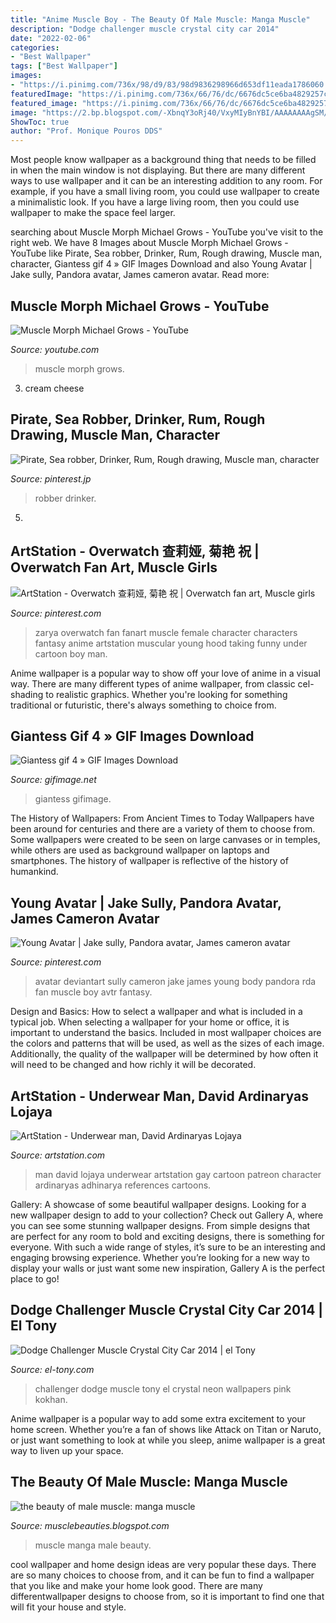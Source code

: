 ```yaml
---
title: "Anime Muscle Boy - The Beauty Of Male Muscle: Manga Muscle"
description: "Dodge challenger muscle crystal city car 2014"
date: "2022-02-06"
categories:
- "Best Wallpaper"
tags: ["Best Wallpaper"]
images:
- "https://i.pinimg.com/736x/98/d9/83/98d9836298966d653df11eada1786060.jpg"
featuredImage: "https://i.pinimg.com/736x/66/76/dc/6676dc5ce6ba4829257c6497a97b0dda--character-concept-art-muscle-man.jpg"
featured_image: "https://i.pinimg.com/736x/66/76/dc/6676dc5ce6ba4829257c6497a97b0dda--character-concept-art-muscle-man.jpg"
image: "https://2.bp.blogspot.com/-XbnqY3oRj40/VxyMIyBnYBI/AAAAAAAAgSM/WSD8j_60oi4fKpRcVfKaCYFXKn1yBlokwCLcB/s1600/iso_009.jpg"
ShowToc: true
author: "Prof. Monique Pouros DDS"
---
```



Most people know wallpaper as a background thing that needs to be filled in when the main window is not displaying. But there are many different ways to use wallpaper and it can be an interesting addition to any room. For example, if you have a small living room, you could use wallpaper to create a minimalistic look. If you have a large living room, then you could use wallpaper to make the space feel larger.

	

		
searching about Muscle Morph Michael Grows - YouTube you've visit to the right web. We have 8 Images about Muscle Morph Michael Grows - YouTube like Pirate, Sea robber, Drinker, Rum, Rough drawing, Muscle man, character, Giantess gif 4 » GIF Images Download and also Young Avatar | Jake sully, Pandora avatar, James cameron avatar. Read more:
		
    
## Muscle Morph Michael Grows - YouTube

<img loading=lazy src="https://i.ytimg.com/vi/31e08_O7bc0/hqdefault.jpg" onerror="this.onerror=null;this.src='https://tse3.mm.bing.net/th?id=OIP.XCGzUst5c67oUGXrJXBZYAHaFj&amp;pid=15.1';" alt="Muscle Morph Michael Grows - YouTube">

_Source: youtube.com_

>muscle morph grows. 

	

3. cream cheese 

    
## Pirate, Sea Robber, Drinker, Rum, Rough Drawing, Muscle Man, Character

<img loading=lazy src="https://i.pinimg.com/736x/66/76/dc/6676dc5ce6ba4829257c6497a97b0dda--character-concept-art-muscle-man.jpg" onerror="this.onerror=null;this.src='https://tse4.mm.bing.net/th?id=OIP.k61ozp0GdG-WG79ZBpbd-AHaJ7&amp;pid=15.1';" alt="Pirate, Sea robber, Drinker, Rum, Rough drawing, Muscle man, character">

_Source: pinterest.jp_

>robber drinker. 

	

5.

    
## ArtStation - Overwatch 查莉娅, 菊艳 祝 | Overwatch Fan Art, Muscle Girls

<img loading=lazy src="https://i.pinimg.com/736x/98/d9/83/98d9836298966d653df11eada1786060.jpg" onerror="this.onerror=null;this.src='https://tse3.mm.bing.net/th?id=OIP.GAF0cIpZl6Dx-moveofP2AHaNK&amp;pid=15.1';" alt="ArtStation - Overwatch 查莉娅, 菊艳 祝 | Overwatch fan art, Muscle girls">

_Source: pinterest.com_

>zarya overwatch fan fanart muscle female character characters fantasy anime artstation muscular young hood taking funny under cartoon boy man. 

	

Anime wallpaper is a popular way to show off your love of anime in a visual way. There are many different types of anime wallpaper, from classic cel-shading to realistic graphics. Whether you're looking for something traditional or futuristic, there's always something to choice from.

    
## Giantess Gif 4 » GIF Images Download

<img loading=lazy src="http://gifimage.net/wp-content/uploads/2017/11/giantess-gif-4.gif" onerror="this.onerror=null;this.src='https://tse2.mm.bing.net/th?id=OIP.6traIO1LA4o-fRkb_MGaRAAAAA&amp;pid=15.1';" alt="Giantess gif 4 » GIF Images Download">

_Source: gifimage.net_

>giantess gifimage. 

	

The History of Wallpapers: From Ancient Times to Today
Wallpapers have been around for centuries and there are a variety of them to choose from. Some wallpapers were created to be seen on large canvases or in temples, while others are used as background wallpaper on laptops and smartphones. The history of wallpaper is reflective of the history of humankind.

    
## Young Avatar | Jake Sully, Pandora Avatar, James Cameron Avatar

<img loading=lazy src="https://i.pinimg.com/736x/14/94/a2/1494a286d2efc08f5265b65970832a88--fantasy-fiction-skins-characters.jpg" onerror="this.onerror=null;this.src='https://tse2.mm.bing.net/th?id=OIP.XygS3X2zGfDAhVv_s0TYGwHaKE&amp;pid=15.1';" alt="Young Avatar | Jake sully, Pandora avatar, James cameron avatar">

_Source: pinterest.com_

>avatar deviantart sully cameron jake james young body pandora rda fan muscle boy avtr fantasy. 

	

Design and Basics: How to select a wallpaper and what is included in a typical job.
When selecting a wallpaper for your home or office, it is important to understand the basics. Included in most wallpaper choices are the colors and patterns that will be used, as well as the sizes of each image. Additionally, the quality of the wallpaper will be determined by how often it will need to be changed and how richly it will be decorated.

    
## ArtStation - Underwear Man, David Ardinaryas Lojaya

<img loading=lazy src="https://cdna.artstation.com/p/assets/images/images/000/471/390/large/david-adhinarya-lojaya-man1.jpg?1423799179" onerror="this.onerror=null;this.src='https://tse2.mm.bing.net/th?id=OIP.48WdDFH7DdPrFnMdcbyFxQHaKe&amp;pid=15.1';" alt="ArtStation - Underwear man, David Ardinaryas Lojaya">

_Source: artstation.com_

>man david lojaya underwear artstation gay cartoon patreon character ardinaryas adhinarya references cartoons. 

	

Gallery: A showcase of some beautiful wallpaper designs.
Looking for a new wallpaper design to add to your collection? Check out Gallery A, where you can see some stunning wallpaper designs. From simple designs that are perfect for any room to bold and exciting designs, there is something for everyone. With such a wide range of styles, it’s sure to be an interesting and engaging browsing experience. Whether you’re looking for a new way to display your walls or just want some new inspiration, Gallery A is the perfect place to go!





	
	
    
## Dodge Challenger Muscle Crystal City Car 2014 | El Tony

<img loading=lazy src="http://www.el-tony.com/wp-content/uploads/2014/04/Dodge-Challenger-Muscle-Crystal-City-Car-2014-Pink-Neon-HD-Wallpapers-design-by-Tony-Kokhan-www.el-tony.com_.jpg" onerror="this.onerror=null;this.src='https://tse3.mm.bing.net/th?id=OIP.FC3T37DsUuvBcsDcRk3RXwHaEK&amp;pid=15.1';" alt="Dodge Challenger Muscle Crystal City Car 2014 | el Tony">

_Source: el-tony.com_

>challenger dodge muscle tony el crystal neon wallpapers pink kokhan. 

	

Anime wallpaper is a popular way to add some extra excitement to your home screen. Whether you’re a fan of shows like Attack on Titan or Naruto, or just want something to look at while you sleep, anime wallpaper is a great way to liven up your space.

    
## The Beauty Of Male Muscle: Manga Muscle

<img loading=lazy src="https://2.bp.blogspot.com/-XbnqY3oRj40/VxyMIyBnYBI/AAAAAAAAgSM/WSD8j_60oi4fKpRcVfKaCYFXKn1yBlokwCLcB/s1600/iso_009.jpg" onerror="this.onerror=null;this.src='https://tse1.mm.bing.net/th?id=OIP.NyNrCVurX06EtObJDW_8KAHaLz&amp;pid=15.1';" alt="the beauty of male muscle: manga muscle">

_Source: musclebeauties.blogspot.com_

>muscle manga male beauty. 

	

cool wallpaper and home design ideas are very popular these days. There are so many choices to choose from, and it can be fun to find a wallpaper that you like and make your home look good. There are many differentwallpaper designs to choose from, so it is important to find one that will fit your house and style.

